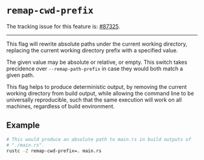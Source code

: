 # `remap-cwd-prefix`

The tracking issue for this feature is: [#87325](https://github.com/rust-lang/rust/issues/87325).

------------------------

This flag will rewrite absolute paths under the current working directory,
replacing the current working directory prefix with a specified value.

The given value may be absolute or relative, or empty. This switch takes
precidence over `--remap-path-prefix` in case they would both match a given
path.

This flag helps to produce deterministic output, by removing the current working
directory from build output, while allowing the command line to be universally
reproducible, such that the same execution will work on all machines, regardless
of build environment.

## Example
```sh
# This would produce an absolute path to main.rs in build outputs of
# "./main.rs".
rustc -Z remap-cwd-prefix=. main.rs
```
